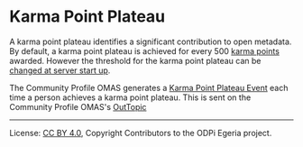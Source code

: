 <!-- SPDX-License-Identifier: CC-BY-4.0 -->
<!-- Copyright Contributors to the ODPi Egeria project. -->


# Karma Point Plateau

A karma point plateau identifies a significant contribution to open metadata.
By default, a karma point plateau is achieved for every 500 [karma points](karma-point.md) awarded.
However the threshold for the karma point plateau can be 
[changed at server start up](../../community-profile-server/docs/configuration/configuring-the-karma-point-plateau.md).

The Community Profile OMAS generates a
[Karma Point Plateau Event](../../community-profile-api/docs/events/karma-point-plateau-event.md)
each time a person achieves a karma point plateau.
This is sent on the Community Profile OMAS's [OutTopic](https://egeria-project.org/concepts/out-topic)



----
License: [CC BY 4.0](https://creativecommons.org/licenses/by/4.0/),
Copyright Contributors to the ODPi Egeria project.